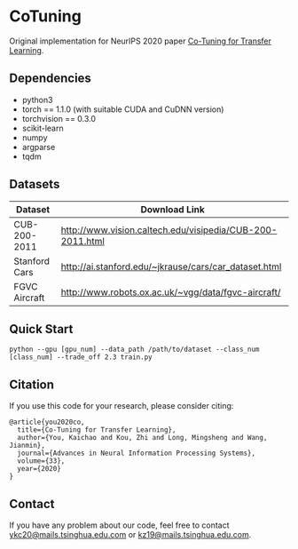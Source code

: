 # CoTuning
Original implementation for NeurIPS 2020 paper [Co-Tuning for Transfer Learning](https://proceedings.neurips.cc//paper/2020/file/c8067ad1937f728f51288b3eb986afaa-Paper.pdf).

## Dependencies
* python3
* torch == 1.1.0 (with suitable CUDA and CuDNN version)
* torchvision == 0.3.0
* scikit-learn
* numpy
* argparse
* tqdm

## Datasets
| Dataset | Download Link |
| -- | -- |
| CUB-200-2011 | http://www.vision.caltech.edu/visipedia/CUB-200-2011.html |
| Stanford Cars | http://ai.stanford.edu/~jkrause/cars/car_dataset.html |
| FGVC Aircraft | http://www.robots.ox.ac.uk/~vgg/data/fgvc-aircraft/ |

## Quick Start
```
python --gpu [gpu_num] --data_path /path/to/dataset --class_num [class_num] --trade_off 2.3 train.py 
```

## Citation
If you use this code for your research, please consider citing:
```
@article{you2020co,
  title={Co-Tuning for Transfer Learning},
  author={You, Kaichao and Kou, Zhi and Long, Mingsheng and Wang, Jianmin},
  journal={Advances in Neural Information Processing Systems},
  volume={33},
  year={2020}
}
```

## Contact
If you have any problem about our code, feel free to contact ykc20@mails.tsinghua.edu.com or kz19@mails.tsinghua.edu.com.
